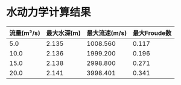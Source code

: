 # 水动力学计算结果

| 流量(m³/s) | 最大水深(m) | 最大流速(m/s) | 最大Froude数 |
|-----------|-----------|-------------|-------------|
|      5.0 |     2.135 |    1008.560 |       0.117 |
|     10.0 |     2.136 |    1999.200 |       0.196 |
|     15.0 |     2.138 |    2998.800 |       0.271 |
|     20.0 |     2.141 |    3998.401 |       0.341 |
